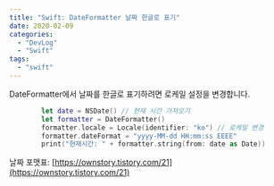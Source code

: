 ```yaml
---
title: "Swift: DateFormatter 날짜 한글로 표기"
date: 2020-02-09
categories: 
  - "DevLog"
  - "Swift"
tags: 
  - "swift"
---
```


DateFormatter에서 날짜를 한글로 표기하려면 로케일 설정을 변경합니다.

```swift
        let date = NSDate() // 현재 시간 가져오기
        let formatter = DateFormatter()
        formatter.locale = Locale(identifier: "ko") // 로케일 변경
        formatter.dateFormat = "yyyy-MM-dd HH:mm:ss EEEE"
        print("현재시간: " + formatter.string(from: date as Date))
```

날짜 포맷표: [https://ownstory.tistory.com/21](https://ownstory.tistory.com/21)
